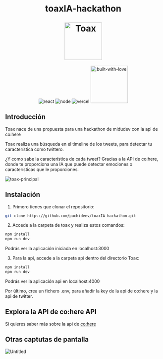 <h1 align="center">
  <p align="center">toaxIA-hackathon</p>
  <a href="https://toax-hackathon.vercel.app/"><img src="https://user-images.githubusercontent.com/100128850/217117795-420e3e4a-1ed4-4e18-804a-89f7c268f09d.png" width="120px" alt="Toax"></a>
</h1>

<p align="center">
  <img src="https://img.shields.io/badge/React-20232A?style=for-the-badge&logo=react&logoColor=61DAFB"  alt="react" /></a>
   <img src="https://img.shields.io/badge/Node.js-339933?style=for-the-badge&logo=nodedotjs&logoColor=white"  alt="node" /></a>
  <img src="https://img.shields.io/badge/Vercel-000000?style=for-the-badge&logo=vercel&logoColor=white"  alt="vercel" /></a>
  <img src="https://forthebadge.com/images/badges/built-with-love.svg" width="120px"  alt="built-with-love" /></a>
</p>

## Introducción
<p>Toax nace de una propuesta para una hackathon de midudev con la api de co:here</p>
<p>Toax realiza una búsqueda en el timeline de los tweets, para detectar tu característica como twittero.</p>
<p>¿Y como sabe la característica de cada tweet? Gracias a la API de co:here, donde te proporciona una IA que puede detectar emociones o características que le proporciones.</p>

![toax-principal](https://github.com/emepuchades/toaxIA/assets/100128850/3633ca14-bc3c-44c1-b126-32f71e6ddc56)

## Instalación
1. Primero tienes que clonar el repositorio:

```bash
git clone https://github.com/puchideev/toaxIA-hackathon.git
```
2. Accede a la carpeta de toax y realiza estos comandos:
```bash
npm install
npm run dev
```
Podrás ver la aplicación iniciada en localhost:3000

3. Para la api, accede a la carpeta api dentro del directorio Toax:

```bash
npm install
npm run dev
```
Podrás ver la aplicación api en localhost:4000

Por último, crea un fichero .env, para añadir la key de la api de co:here y la api de twitter.

## Explora la API de co:here API

Si quieres saber más sobre la api de <a href="https://cohere.ai/"> co:here </a>

## Otras captutas de pantalla

![Untitled](https://github.com/emepuchades/toaxIA/assets/100128850/288ec298-0632-492f-9d53-800217579e75)

